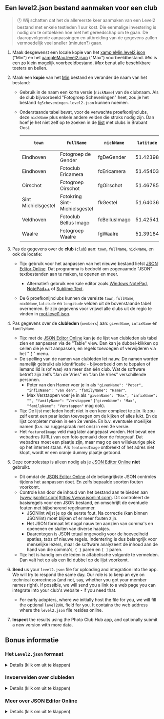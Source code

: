 ## Een level2.json bestand aanmaken voor een club

> 🕚 Wij schatten dat het de allereerste keer aanmaken van een Level2 bestand met enkele testleden 1 uur kost.
> Die eenmalige investering is nodig om te ontdekken hoe met het gereedschap om te gaan.
> De daaropvolgende aanpassingen en uitbreiding van de gegevens zullen vermoedelijk veel sneller (minuten?) gaan. 

1. Maak desgewenst een locale kopie van het [xampleMin.level2.json](https://github.com/vdhamer/Photo-Club-Hub/blob/main/Photo%20Club%20Hub/ViewModel/Lists/xampleMin.level2.json) ("Min") en het
   [xampleMax.level2.json](https://github.com/vdhamer/Photo-Club-Hub/blob/main/Photo%20Club%20Hub/ViewModel/Lists/xampleMax.level2.json) ("Max") voorbeeldbestand.
   _Min_ is een zo klein mogelijk voorbeeldbestand. _Max_ benut alle beschikbare toeters en bellen.

2. Maak een **kopie** van het [Min](https://github.com/vdhamer/Photo-Club-Hub/blob/main/Photo%20Club%20Hub/ViewModel/Lists/xampleMin.level2.json) bestand en verander de naam van het bestand:
   - Gebruik in de naam een korte versie (`nickName`) van de clubnaam.
     Als de club bijvoorbeeld "Fotogroep Scheveningen" heet, zou je het bestand `fgScheveningen.level2.json` kunnen noemen.
   - Onderstaande tabel bevat, voor de verwachte proefkonijnclubs, deze `nickName` plus enkele andere velden die straks nodig zijn.
     Dan hoef je het niet zelf op te zoeken in de [lijst](https://github.com/vdhamer/Photo-Club-Hub/blob/main/Photo%20Club%20Hub/ViewModel/Lists/root.level1.json) met clubs in Brabant Oost.

      | `town`  | `fullName` | `nickName` | `latitude` | `longitude` | huidig bestand |
      | -----  | ---------| ----- | :-----: | :-----: | :-----: |
      | Eindhoven | Fotogroep de Gender | fgDeGender | 51.42398 | 5.45010 | [link](https://raw.githubusercontent.com/vdhamer/Photo-Club-Hub/refs/heads/main/Photo%20Club%20Hub/ViewModel/Lists/fgWaalre.level2.json) |
      | Eindhoven | Fotoclub Ericamera | fcEricamera | 51.45403 | 5.46288 |  |
      | Oirschot | Fotogroep Oirschot | fgOirschot | 51.46785 | 5.25568 |  |
      | Sint Michielsgestel | Fotokring Sint-Michielsgestel | fkGestel | 51.64036 | 5.34749 |  |
      | Veldhoven | Fotoclub Bellus Imago | fcBellusImago | 51.42541 | 5.38756 |  |
      | Waalre | Fotogroep Waalre | fgWaalre | 51.39184 | 5.46144 | [link](https://github.com/vdhamer/Photo-Club-Hub/blob/main/Photo%20Club%20Hub/ViewModel/Lists/root.level1.json) |

3. Pas de gegevens over de **club** (`club`) aan: `town`, `fullName`, `nickName`, en ook de locatie:
    - Tip: gebruik voor het aanpassen van het nieuwe bestand liefst [JSON Editor Online](https://jsoneditoronline.org). Dat programma is bedoeld om zogenaamde "JSON" textbestanden aan te maken, te openen en meer.
        - Alternatief: gebruik een kale editor zoals [Windows NotePad](https://nl.wikipedia.org/wiki/Notepad), [NotePad++](https://nl.wikipedia.org/wiki/Notepad%2B%2B) of [Sublime Text](https://nl.wikipedia.org/wiki/Sublime_Text).

    - De 6 proefkonijnclubs kunnen de vereiste `town`, `fullName`, `nickName`,`latitude` en `longitude` velden uit de bovenstaande tabel overnemen.
      Er zijn gegevens voor vrijwel alle clubs uit de regio te vinden in [root.level1.json](https://github.com/vdhamer/Photo-Club-Hub/blob/main/Photo%20Club%20Hub/ViewModel/Lists/root.level1.json).

5. Pas gegevens over de **clubleden** (`members`) aan: `givenName`, `infixName` en `familyName`.
    - Tip: met de [JSON Editor Online](https://jsoneditoronline.org) kan je de lijst van clubleden als tabel zien en aanpassen via de "Table" view. Dan kan je dubbel-klikken op cellen die je wilt aanpassen, en regels toevoegen of verwijderen via het "__⋮__" menu.
    - De spelling van de namen van clubleden let nauw.
      De namen worden namelijk gebruikt als identificatie - bijvoorbeeld om te bepalen of iemand lid is (of was) van meer dan één club.
      Wat de software betreft zijn zelfs "Jan de Vries" en "Jan De Vries" verschillende personen.
        - Peter van den Hamer voer je in als `"givenName": "Peter", "infixName": "van den", "familyName": "Hamer"`.
        - Max Verstappen voer je in als `"givenName": "Max", "infixName": "", "familyName": "Verstappen"` (`"givenName": "Max", "familyName": "Verstappen"` mag ook).
    - Tip: De lijst met leden hoeft niet in een keer compleet te zijn. Ik zou zelf eerst een paar leden toevoegen om de kijken of alles lukt.
      En de lijst completer maken in een 2e versie. En b.v. eventuele moeilijke namen (b.v. na ruggespraak met ons) in een 3e versie.
    - Het `featuredImage` veld mag later aangepast worden.
      Het bevat een webadres (URL) van een foto gemaakt door de fotograaf.
      Dat webadres moet een plaatje zijn, maar mag op een willekeurige plek op het internet staan.
      Als `featuredImage` ontbreekt of het adres niet klopt, wordt er een oranje dummy plaatje getoond.
 
6. Deze controlestap is alleen nodig als je [JSON Editor Online](https://jsoneditoronline.org) __niet__ gebruikt.
    - Dit omdat de [JSON Editor Online](https://jsoneditoronline.org) al de belangrijkste JSON controles tijdens het aanpassen doet. En zelfs bepaalde soorten fouten voorkomt.
    - Controle kan door de inhoud van het bestand aan te bieden aan [www.jsonlint.com](https://www.jsonlint.com).
      Dit controleert de basisregels voor een JSON bestand, en omschrijft de eventuele fouten met bijbehorend regelnummer.
        - JSONlint wijst je op de eerste fout. Na correctie (kan binnen JSONlint) moet blijken of er meer fouten zijn.
        - Het JSON formaat let nogal nauw ten aanzien van comma's en openenen en sluiten van diverse haakjes.
        - Daarentegen is JSON totaal ongevoelig voor de hoeveelheid spaties, tabs of nieuwe regels. Indentering is dus belangrijk voor menselijke lezers, maar de software analyzeert de inhoud aan de hand van die comma's, `{ }` paren en `[ ]` paren.
    - Tip: het is handig om de leden in alfabetische volgorde te vermelden. Dan valt het op als een lid dubbel op de lijst voorkomt.

7. **Send** us your `level2.json` file for uploading and integration into the app. We will try to respond the same day. Our role is to keep an eye on technical correctness (and not, say, whether you got your member names right). If possible, we will send you a link to a web page you can integrate into your club's website - if you need that.
    - For early adopters, where we initially host the file for you, we will fill the optional `level2URL` field for you. It contains the web address where the `level2.json` file resides online.

8. **Inspect** the results using the Photo Club Hub app, and optionally submit a new version with more data.


## Bonus informatie

### Het `Level2.json` formaat
<details><summary>Details (klik om uit te klappen)</summary></p>

- [JSON](https://en.wikipedia.org/wiki/JSON) is a very commonly used international standard, but you often won't see it directly. To learn more, find a [tutorial](https://codebeautify.org/json-cheat-sheet). But it should be enough to simply edit the provided [xampleMin.level2.json](https://github.com/vdhamer/Photo-Club-Hub/blob/main/Photo%20Club%20Hub/ViewModel/Lists/xampleMin.level2.json) and [xampleMax.level2.json](https://github.com/vdhamer/Photo-Club-Hub/blob/main/Photo%20Club%20Hub/ViewModel/Lists/xampleMax.level2.json) examples. Especially if you use an editor like [JSON Editor Online](https://jsoneditoronline.org).
- Anything in the `optional: { }` section is not strictly needed and can be left out. This is not a JSON rule. It is a Photo Club Hub choice. See this as “stuff you can add later after your first version works”. In the xampleMin file, we have reduced the optional fields to a suggested minimum set.
</details></p>

### Invoervelden over clubleden
<details><summary>Details (klik om uit te klappen)</summary></p>

- Detailed, and thus somewhat more technical, information about all the fields in a `level2.json` file can be found in [README.md file section](https://github.com/vdhamer/Photo-Club-Hub/blob/main/.github/README.md#level-2-adding-members) (English)
- Recommended data to provide about members
   - you need a `givenName` and `familyName`. `infixName` is for things like "von" in "Ludwig von Beethoven". It is relevant because the app supports European style name sorting conventions: Beethoven would then end up under the B rather than the V.
       - important to get `givenName`, `infixName` and `familyName` exactly right. Including getting the spelling and capitalization and special characters (“François”) right. Otherwise, even after you fix the error, some users may see both versions for some time. Related to a database in the app, and browser caches.
       - American style "middle name" initials as in `Richard M. Nixon` or `Donald J. Trump` can be stored into the `infixName` if you want them displayed. Alternatively store them at the end of the `givenName` so they don't affect sorting on `familyName`.
       - American style suffixes like `Jr.` can be left out. Alternatively, if you prefer them to be visible, you can insert them at the end of the `familyName`. 
       - If in doubt, temporarily leave out a member with a tricky name (like François) until you have decided how to deal with this. This avoids seeing the person twice with a slightly different name. The app is actually supposed to support the full UniCode character set. But not everybody can read Mandarin or modern Greek.
   - For now, you can leave `Level3URL` empty (it is for later: Level 3)
   - You probably want to fill in `featuredImageURL` soon, as found the `xampleMin.level2.json` file. It gives you a nice sample picture next to the club member's name.
   - Later you may want to add
       - a `website` address (a portfolio website managed by the photographer, separately from their club portfolio). This shows up in the app and via Photo Club Hub HTML as a clickable link.
       - any special roles of the member such as `"isChairman": true`. These are displayed in the app and via Photo Club Hub HTML.
       - `membershipStartDate`. This is currently displayed using Photo Club Hub HTML.
       - `keywords` indication the main genres per photographer. It is currently an [unfinished feature](https://github.com/vdhamer/Photo-Club-Hub/issues/465), and will be covered in a separate instruction file. You can already start providing this data. Best to stick to the keywords found in [this file](https://github.com/vdhamer/Photo-Club-Hub/issues/465).
</details></p>

### Meer over JSON Editor Online
<details><summary>Details (klik om uit te klappen)</summary></p>
<ul>
   <li> De software vindt volgorde binnen een `[ ]` paar (een lijst) of `{ }` paar (een samenstelling) volstrekt irrelevant. Bij het vergelijken van 2 versies van een bestand zal volgorde bij het vergellijke genegeerd worden. Nogal verassend, maar zo is bepaald in de JSON standaard.</li>
</ul>

</details></details></details</details></details>
</p>



